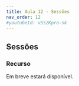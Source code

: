 ```yaml
---
title: Aula 12 - Sessões
nav_order: 12
#youtubeId: v552Kpro-sk
---
```


## Sessões

### Recurso

Em breve estará disponível.

<!--
<span class="fs-3">
#[Slides aqui]({{site.baseurl}}/assets/downloads/01-Apresentacao-da-disciplina.pdf){: .btn }
</span>

{% include youtubePlayer.html id=page.youtubeId %}

<span class="fs-3 float-right">
[Próxima aulas](03-html){: .btn }
</span>
-->
